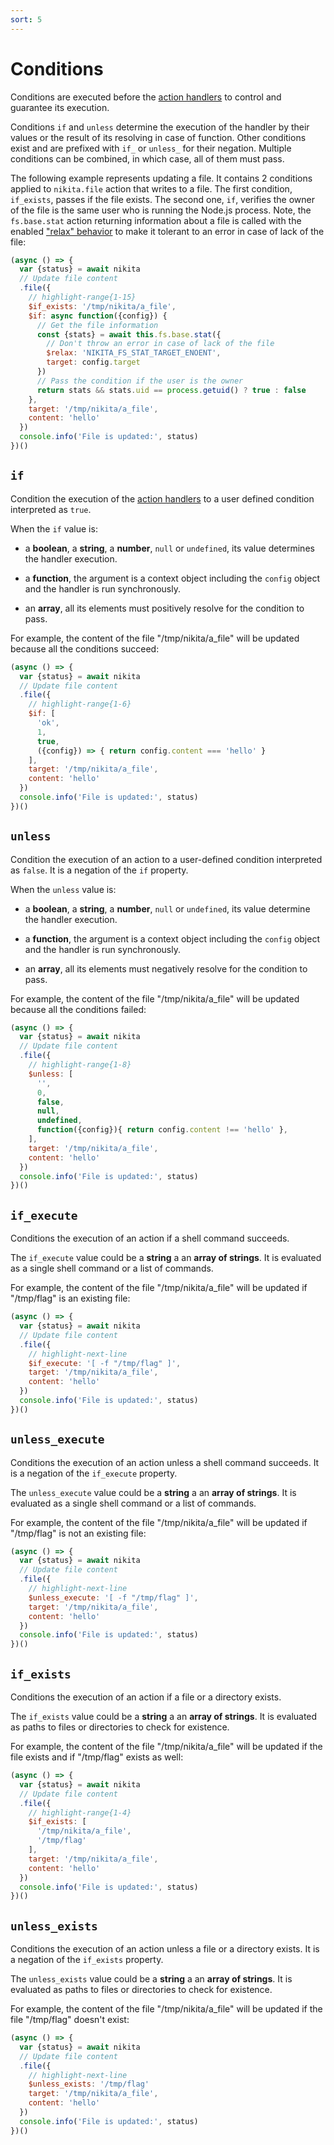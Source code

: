 ```yaml
---
sort: 5
---
```


# Conditions

Conditions are executed before the [action handlers](/current/action/handler) to control and guarantee its execution.

Conditions `if` and `unless` determine the execution of the handler by their values or the result of its resolving in case of function. Other conditions exist and are prefixed with `if_` or `unless_` for their negation. Multiple conditions can be combined, in which case, all of them must pass. 

The following example represents updating a file. It contains 2 conditions applied to `nikita.file` action that writes to a file. The first condition, `if_exists`, passes if the file exists. The second one, `if`, verifies the owner of the file is the same user who is running the Node.js process. Note, the `fs.base.stat` action returning information about a file is called with the enabled ["relax" behavior](/current/metadata/relax/) to make it tolerant to an error in case of lack of the file:

```js
(async () => {
  var {status} = await nikita
  // Update file content
  .file({
    // highlight-range{1-15}
    $if_exists: '/tmp/nikita/a_file',
    $if: async function({config}) {
      // Get the file information
      const {stats} = await this.fs.base.stat({
        // Don't throw an error in case of lack of the file
        $relax: 'NIKITA_FS_STAT_TARGET_ENOENT',
        target: config.target
      })
      // Pass the condition if the user is the owner
      return stats && stats.uid == process.getuid() ? true : false
    },
    target: '/tmp/nikita/a_file',
    content: 'hello'
  })
  console.info('File is updated:', status)
})()
```

## `if`

Condition the execution of the [action handlers](/current/action/handler) to a user defined condition interpreted as `true`. 

When the `if` value is:

- a **boolean**, a **string**, a **number**, `null` or `undefined`, its value determines the handler execution.

- a **function**, the argument is a context object including the `config` object and the handler is run synchronously.

- an **array**, all its elements must positively resolve for the condition to pass.

For example, the content of the file "/tmp/nikita/a_file" will be updated because all the conditions succeed:

```js
(async () => {
  var {status} = await nikita
  // Update file content
  .file({
    // highlight-range{1-6}
    $if: [
      'ok',
      1,
      true,
      ({config}) => { return config.content === 'hello' }
    ],
    target: '/tmp/nikita/a_file',
    content: 'hello'
  })
  console.info('File is updated:', status)
})()
```

## `unless`

Condition the execution of an action to a user-defined condition interpreted as `false`. It is a negation of the `if` property.

When the `unless` value is:
 
- a **boolean**, a **string**, a **number**, `null` or `undefined`, its value determine the handler execution.

- a **function**, the argument is a context object including the `config` object and the handler is run synchronously.

- an **array**, all its elements must negatively resolve for the condition to pass.

For example, the content of the file "/tmp/nikita/a_file" will be updated because all the conditions failed:

```js
(async () => {
  var {status} = await nikita
  // Update file content
  .file({
    // highlight-range{1-8}
    $unless: [
      '',
      0,
      false,
      null,
      undefined,
      function({config}){ return config.content !== 'hello' },
    ],
    target: '/tmp/nikita/a_file',
    content: 'hello'
  })
  console.info('File is updated:', status)
})()
```
  
## `if_execute`

Conditions the execution of an action if a shell command succeeds.

The `if_execute` value could be a **string** a an **array of strings**. It is evaluated as a single shell command or a list of commands.

For example, the content of the file "/tmp/nikita/a_file" will be updated if "/tmp/flag" is an existing file:

```js
(async () => {
  var {status} = await nikita
  // Update file content
  .file({
    // highlight-next-line
    $if_execute: '[ -f "/tmp/flag" ]',
    target: '/tmp/nikita/a_file',
    content: 'hello'
  })
  console.info('File is updated:', status)
})()
```
  
## `unless_execute`

Conditions the execution of an action unless a shell command succeeds. It is a negation of the `if_execute` property.

The `unless_execute` value could be a **string** a an **array of strings**. It is evaluated as a single shell command or a list of commands.

For example, the content of the file "/tmp/nikita/a_file" will be updated if "/tmp/flag" is not an existing file:

```js
(async () => {
  var {status} = await nikita
  // Update file content
  .file({
    // highlight-next-line
    $unless_execute: '[ -f "/tmp/flag" ]',
    target: '/tmp/nikita/a_file',
    content: 'hello'
  })
  console.info('File is updated:', status)
})()
```

## `if_exists`

Conditions the execution of an action if a file or a directory exists.

The `if_exists` value could be a **string** a an **array of strings**. It is evaluated as paths to files or directories to check for existence.

For example, the content of the file "/tmp/nikita/a_file" will be updated if the file exists and if "/tmp/flag" exists as well:

```js
(async () => {
  var {status} = await nikita
  // Update file content
  .file({
    // highlight-range{1-4}
    $if_exists: [
      '/tmp/nikita/a_file',
      '/tmp/flag'
    ],
    target: '/tmp/nikita/a_file',
    content: 'hello'
  })
  console.info('File is updated:', status)
})()
```

## `unless_exists`

Conditions the execution of an action unless a file or a directory exists. It is a negation of the `if_exists` property.

The `unless_exists` value could be a **string** a an **array of strings**. It is evaluated as paths to files or directories to check for existence.

For example, the content of the file "/tmp/nikita/a_file" will be updated if the file "/tmp/flag" doesn't exist:

```js
(async () => {
  var {status} = await nikita
  // Update file content
  .file({
    // highlight-next-line
    $unless_exists: '/tmp/flag'
    target: '/tmp/nikita/a_file',
    content: 'hello'
  })
  console.info('File is updated:', status)
})()
```
